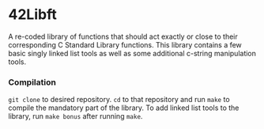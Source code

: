 # 42Libft

A re-coded library of functions that should act exactly or close to their corresponding C Standard Library functions. This library contains a few basic singly linked list tools as well as some additional c-string manipulation tools.

### Compilation

`git clone` to desired repository. `cd` to that repository and run `make` to compile the mandatory part of the library. To add linked list tools to the library, run `make bonus` after running `make`.

